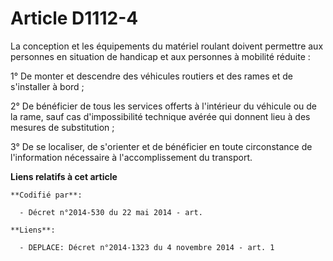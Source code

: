 # Article D1112-4

La conception et les équipements du matériel roulant doivent permettre aux personnes en situation de handicap et aux
personnes à mobilité réduite :

1° De monter et descendre des véhicules routiers et des rames et de s'installer à bord ;

2° De bénéficier de tous les services offerts à l'intérieur du véhicule ou de la rame, sauf cas d'impossibilité technique
avérée qui donnent lieu à des mesures de substitution ;

3° De se localiser, de s'orienter et de bénéficier en toute circonstance de l'information nécessaire à l'accomplissement du
transport.

**Liens relatifs à cet article**

	**Codifié par**:

	  - Décret n°2014-530 du 22 mai 2014 - art.

	**Liens**:

	  - DEPLACE: Décret n°2014-1323 du 4 novembre 2014 - art. 1
